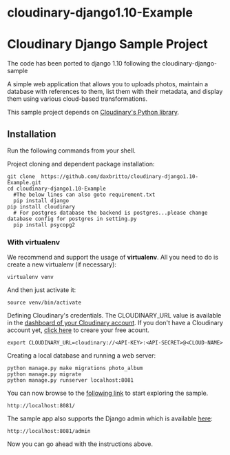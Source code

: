 # cloudinary-django1.10-Example
Cloudinary Django Sample Project
================================

The code has been ported to django 1.10 following the cloudinary-django-sample 

A simple web application that allows you to uploads photos, maintain a database with references to them, list them with their metadata, and display them using various cloud-based transformations.

This sample project depends on [Cloudinary's Python library](https://github.com/cloudinary/pycloudinary). 

## Installation

Run the following commands from your shell.

Project cloning and dependent package installation: 

    git clone  https://github.com/daxbritto/cloudinary-django1.10-Example.git   
    cd cloudinary-django1.10-Example
	  #The below lines can also goto requirement.txt
	  pip install django
    pip install cloudinary
	  # For postgres database the backend is postgres...please change database config for postgres in setting.py
	  pip install psycopg2
	
### With virtualenv

We recommend and support the usage of **virtualenv**. All you need to do is create a new virtualenv (if necessary):

    virtualenv venv

And then just activate it:

    source venv/bin/activate
	

Defining Cloudinary's credentials. The CLOUDINARY_URL value is available in the [dashboard of your Cloudinary account](https://cloudinary.com/console). 
If you don't have a Cloudinary account yet, [click here](https://cloudinary.com/users/register/free) to creare your free acount.
     
    export CLOUDINARY_URL=cloudinary://<API-KEY>:<API-SECRET>@<CLOUD-NAME>
    
Creating a local database and running a web server:
      
    python manage.py make migrations photo_album
	python manage.py migrate
    python manage.py runserver localhost:8081

You can now browse to the [following link](http://localhost:8081/) to start exploring the sample.

	http://localhost:8081/
	    
The sample app also supports the Django admin which is available [here](http://localhost:8081/admin):

	http://localhost:8081/admin


Now you can go ahead with the instructions above.


